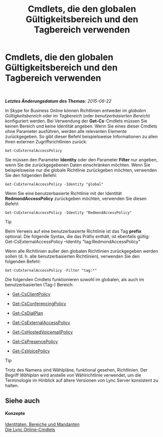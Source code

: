 ﻿---
title: Cmdlets, die den globalen Gültigkeitsbereich und den Tagbereich verwenden
TOCTitle: Cmdlets, die den globalen Gültigkeitsbereich und den Tagbereich verwenden
ms:assetid: 1e2bc055-8a72-425e-967b-e253add7018c
ms:mtpsurl: https://technet.microsoft.com/de-de/library/Dn362774(v=OCS.15)
ms:contentKeyID: 56269254
ms.date: 06/01/2017
mtps_version: v=OCS.15
ms.translationtype: HT
---

# Cmdlets, die den globalen Gültigkeitsbereich und den Tagbereich verwenden

 

_**Letztes Änderungsdatum des Themas:** 2015-06-22_

In Skype for Business Online können Richtlinien entweder im *globalen Gültigkeitsbereich* oder im *Tagbereich* (oder *benutzerbasierten Bereich*) konfiguriert werden. Bei Verwendung der **Get-Cs**-Cmdlets müssen Sie keinen Bereich und keine Identität angeben. Wenn Sie eines dieser Cmdlets ohne Parameter ausführen, werden alle relevanten Elemente zurückgegeben. So gibt dieser Befehl beispielsweise Informationen zu allen Ihren externen Zugriffsrichtlinien zurück:

    Get-CsExternalAccessPolicy

Sie müssen den Parameter **Identity** oder den Parameter **Filter** nur angeben, wenn Sie die zurückgegebenen Daten einschränken möchten. Wenn Sie beispielsweise nur die globale Richtlinie zurückgeben möchten, verwenden Sie den folgenden Befehl:

    Get-CsExternalAccessPolicy -Identity "global"

Wenn Sie eine benutzerbasierte Richtlinie mit der Identität **RedmondAccessPolicy** zurückgeben möchten, verwenden Sie diesen Befehl:

    Get-CsExternalAccessPolicy -Identity "RedmondAccessPolicy"


> [!TIP]
> Beim Verweis auf eine benutzerbasierte Richtlinie ist das Tag <STRONG>prefix</STRONG> optional. Die folgende Syntax, die das Präfix enthält, ist ebenfalls gültig:<BR>Get-CsExternalAccessPolicy –Identity "tag:RedmondAccessPolicy"



Wenn alle Richtlinien außer den globalen Richtlinien zurückgegeben werden sollen (d. h. alle benutzerbasierten Richtlinien), verwenden Sie den folgenden Befehl:

    Get-CsExternalAccessPolicy -Filter "tag:*"

Die folgenden Cmdlets funktionieren sowohl im globalen, als auch im benutzerbasierten (Tag-) Bereich:

  - [Get-CsClientPolicy](https://docs.microsoft.com/en-us/powershell/module/skype/Get-CsClientPolicy)

  - [Get-CsConferencingPolicy](https://docs.microsoft.com/en-us/powershell/module/skype/Get-CsConferencingPolicy)

  - [Get-CsDialPlan](https://docs.microsoft.com/en-us/powershell/module/skype/Get-CsDialPlan)

  - [Get-CsExternalAccessPolicy](https://docs.microsoft.com/en-us/powershell/module/skype/Get-CsExternalAccessPolicy)

  - [Get-CsHostedVoicemailPolicy](https://docs.microsoft.com/en-us/powershell/module/skype/Get-CsHostedVoicemailPolicy)

  - [Get-CsPresencePolicy](https://docs.microsoft.com/en-us/powershell/module/skype/Get-CsPresencePolicy)

  - [Get-CsVoicePolicy](https://docs.microsoft.com/en-us/powershell/module/skype/Get-CsVoicePolicy)


> [!TIP]
> Trotz des Namens sind Wählpläne, funktional gesehen, Richtlinien. Der Begriff <EM>Wählplan</EM> wird anstelle von Wählrichtlinie verwendet, um die Terminologie im Hinblick auf ältere Versionen von Lync Server konsistent zu halten.



## Siehe auch

#### Konzepte

[Identitäten, Bereiche und Mandanten](identities-scopes-and-tenants-in-skype-for-business-online.md)  
[Die Lync Online-Cmdlets](https://docs.microsoft.com/en-us/SkypeForBusiness/set-up-your-computer-for-windows-powershell/set-up-your-computer-for-windows-powershell)

